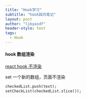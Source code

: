 ```yaml
---
title: "Hook学习"
subtitle: "hook踩坑笔记"
layout: post
author: "libyasdf"
header-style: text
tags:
  - Hook
---
```


#### hook 数组渲染

[react hook 不渲染](https://blog.csdn.net/weixin_44160385/article/details/105280622)

set 一个新的数组，页面不渲染

```markdown
checkedList.push(text);
setCheckList(checkedList.slice());
```

